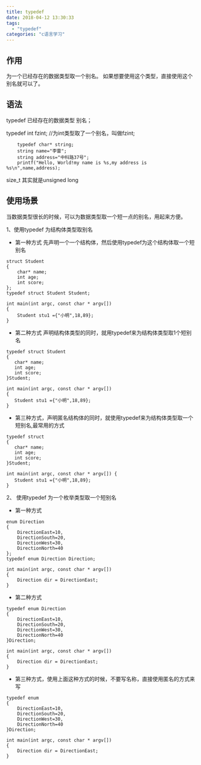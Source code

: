 ```yaml
---
title: typedef
date: 2018-04-12 13:30:33
tags: 
  - "typedef"
categories: "c语言学习"
---
```


## 作用
为一个已经存在的数据类型取一个别名。
如果想要使用这个类型，直接使用这个别名就可以了。

## 语法
typedef 已经存在的数据类型 别名；

typedef int fzint; //为int类型取了一个别名，叫做fzint;

```
    typedef char* string;
    string name="李雷";
    string address="中科路37号";
    printf("Hello, World!my name is %s,my address is %s\n",name,address);
```

size_t 其实就是unsigned long

## 使用场景
当数据类型很长的时候，可以为数据类型取一个短一点的别名，用起来方便。

 1、使用typedef 为结构体类型取别名
 *  第一种方式 先声明一个一个结构体，然后使用typedef为这个结构体取一个短别名


```
struct Student
{
    char* name;
    int age;
    int score;
};
typedef struct Student Student;

int main(int argc, const char * argv[]) 
{
    Student stu1 ={"小明",18,89};
}
```

 * 第二种方式 声明结构体类型的同时，就用typedef来为结构体类型取1个短别名

 ```
typedef struct Student
{
    char* name;
    int age;
    int score;
}Student;

int main(int argc, const char * argv[]) 
{
    Student stu1 ={"小明",18,89};
}
 ```

 * 第三种方式，声明匿名结构体的同时，就使用typedef来为结构体类型取一个短别名,最常用的方式

 ```
typedef struct
{
    char* name;
    int age;
    int score;
}Student;

int main(int argc, const char * argv[]) {
    Student stu1 ={"小明",18,89};
}

 ```

 2、 使用typedef 为一个枚举类型取一个短别名

 * 第一种方式

```
enum Direction
{
    DirectionEast=10,
    DirectionSouth=20,
    DirectionWest=30,
    DirectionNorth=40
};
typedef enum Direction Direction;

int main(int argc, const char * argv[])
{
    Direction dir = DirectionEast;
}
```
* 第二种方式

```
typedef enum Direction
{
    DirectionEast=10,
    DirectionSouth=20,
    DirectionWest=30,
    DirectionNorth=40
}Direction;

int main(int argc, const char * argv[])
{
    Direction dir = DirectionEast;
}

```

* 第三种方式，使用上面这种方式的时候，不要写名称，直接使用匿名的方式来写

```
typedef enum
{
    DirectionEast=10,
    DirectionSouth=20,
    DirectionWest=30,
    DirectionNorth=40
}Direction;

int main(int argc, const char * argv[])
{
    Direction dir = DirectionEast;
}
```

